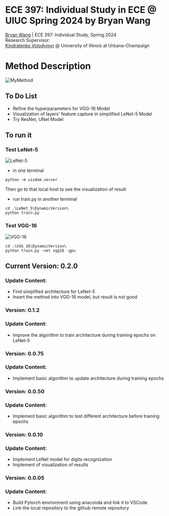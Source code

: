 # ECE 397: Individual Study in ECE @ UIUC Spring 2024 by Bryan Wang
[Bryan Wang](https://github.com/Beryex) | ECE 397: Individual Study, Spring 2024  
Research Supervisor:  
[Kindratenko Volodymyr](https://cs.illinois.edu/about/people/faculty/kindrtnk) @ University of Illinois at Urbana-Champaign

# Method Description
![MyMethod](https://github.com/Beryex/UIUC-ECE397/blob/main/Figures%20for%20Visualization/Method.png)
## **To Do List**
- Refine the hyperparameters for VGG-16 Model
- Visualization of layers' feature capture in simplified LeNet-5 Model
- Try ResNet, UNet Model

## To run it
### Test LeNet-5
![LeNet-5](https://github.com/Beryex/UIUC-ECE397/blob/main/Figures%20for%20Visualization/LeNet-5.png)
- in one terminal
```
python -m visdom.server
```
Then go to that local host to see the visualization of result
- run train.py in another terminal
```
cd .\LeNet_5\DynamicVersion\
python train.py
```
### Test VGG-16
![VGG-16](https://github.com/Beryex/UIUC-ECE397/blob/main/Figures%20for%20Visualization/VGG-16.png)
```
cd .\VGG_16\DynamicVersion\
python train.py -net vgg16 -gpu
```

## **Current Version: 0.2.0**
### Update Content:
- Find simplified architecture for LeNet-5
- Insert the method into VGG-16 model, but result is not good
### **Version: 0.1.2**
### Update Content:
- Improve the algorithm to train architecture during training epochs on LeNet-5
### **Version: 0.0.75**
### Update Content:
- Implement basic algorithm to update architecture during training epochs
### **Version: 0.0.50**
### Update Content:
- Implement basic algorithm to test different architecture before training epochs
### **Version: 0.0.10**
### Update Content:
- Implement LeNet model for digits recognization
- Implement of visualization of results
### **Version: 0.0.05**
### Update Content:
- Build Pytorch environment using anaconda and link it to VSCode
- Link the local repository to the github remote repository
